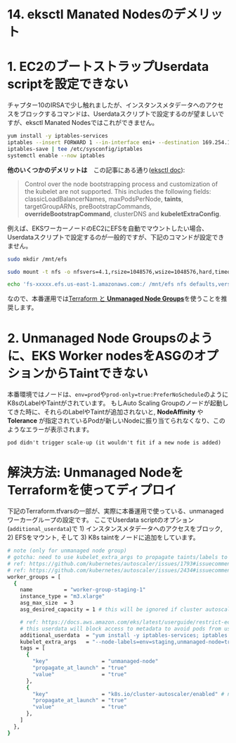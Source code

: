 # 14. eksctl Manated Nodesのデメリット

# 1. EC2のブートストラップUserdata scriptを設定できない
チャプター10のIRSAで少し触れましたが、インスタンスメタデータへのアクセスをブロックするコマンドは、Userdataスクリプトで設定するのが望ましいですが、eksctl Manated Nodesではこれができません。

```bash
yum install -y iptables-services
iptables --insert FORWARD 1 --in-interface eni+ --destination 169.254.169.254/32 --jump DROP
iptables-save | tee /etc/sysconfig/iptables 
systemctl enable --now iptables
```

__他のいくつかのデメリットは__　この記事にある通り([eksctl doc](https://eksctl.io/usage/eks-managed-nodes/#feature-parity-with-unmanaged-nodegroups)):
> Control over the node bootstrapping process and customization of the kubelet are not supported. This includes the following fields: classicLoadBalancerNames, maxPodsPerNode, __taints__, targetGroupARNs, preBootstrapCommands, __overrideBootstrapCommand__, clusterDNS and __kubeletExtraConfig__.


例えば、EKSワーカーノードのEC2にEFSを自動でマウントしたい場合、Userdataスクリプトで設定するのが一般的ですが、下記のコマンドが設定できません。

```bash
sudo mkdir /mnt/efs

sudo mount -t nfs -o nfsvers=4.1,rsize=1048576,wsize=1048576,hard,timeo=600,retrans=2,noresvport fs-xxxxx.efs.us-east-1.amazonaws.com:/ /mnt/efs

echo 'fs-xxxxx.efs.us-east-1.amazonaws.com:/ /mnt/efs nfs defaults,vers=4.1 0 0' >> /etc/fstab
```

なので、本番運用では[Terraform と __Unmanaged Node Groups__](https://github.com/terraform-aws-modules/terraform-aws-eks/blob/master/examples/irsa/main.tf#L64)を使うことを推奨します。


# 2.  Unmanaged Node Groupsのように、EKS Worker nodesをASGのオプションからTaintできない

本番環境ではノードは、`env=prod`や`prod-only=true:PreferNoSchedule`のようにK8sのLabelやTaintがされています。 もしAuto Scaling Groupのノードが起動してきた時に、それらのLabelやTaintが追加されないと,  __NodeAffinity__ や __Tolerance__ が指定されているPodが新しいNodeに振り当てられなくなり、このようなエラーが表示されます。 
```
pod didn't trigger scale-up (it wouldn't fit if a new node is added)
```


# 解決方法: Unmanaged NodeをTerraformを使ってディプロイ

下記のTerraform.tfvarsの一部が、実際に本番運用で使っている、unmanaged ワーカーグループの設定です。
ここでUserdata scriptのオプション(`additional_userdata`)で 1) インスタンスメタデータへのアクセスをブロック, 2) EFSをマウント, そして 3) K8s taintをノードに追加をしています。

```sh
# note (only for unmanaged node group)
# gotcha: need to use kubelet_extra_args to propagate taints/labels to K8s node, because ASG tags not being propagated to k8s node objects.
# ref: https://github.com/kubernetes/autoscaler/issues/1793#issuecomment-517417680
# ref: https://github.com/kubernetes/autoscaler/issues/2434#issuecomment-576479025
worker_groups = [
  {
    name          = "worker-group-staging-1"
    instance_type = "m3.xlarge"
    asg_max_size  = 3
    asg_desired_capacity = 1 # this will be ignored if cluster autoscaler is enabled: asg_desired_capacity: https://github.com/terraform-aws-modules/terraform-aws-eks/blob/master/docs/autoscaling.md#notes

    # ref: https://docs.aws.amazon.com/eks/latest/userguide/restrict-ec2-credential-access.html  
    # this userdata will block access to metadata to avoid pods from using node's IAM instance profile, and also create /mnt/efs and auto-mount EFS to it using fstab. Note: userdata script doesn't resolve shell variable defined within
    additional_userdata  = "yum install -y iptables-services; iptables --insert FORWARD 1 --in-interface eni+ --destination 169.254.169.254/32 --jump DROP; iptables-save | tee /etc/sysconfig/iptables; systemctl enable --now iptables; sudo mkdir /mnt/efs; sudo mount -t nfs -o nfsvers=4.1,rsize=1048576,wsize=1048576,hard,timeo=600,retrans=2,noresvport fs-xxxxx.efs.us-east-1.amazonaws.com:/ /mnt/efs; echo 'fs-xxxxx.efs.us-east-1.amazonaws.com:/ /mnt/efs nfs defaults,vers=4.1 0 0' >> /etc/fstab"
    kubelet_extra_args   = "--node-labels=env=staging,unmanaged-node=true --register-with-taints=staging-only=true:PreferNoSchedule" # for unmanaged nodes, taints and labels work only with extra-arg, not ASG tags. Ref: https://aws.amazon.com/blogs/opensource/improvements-eks-worker-node-provisioning/
    tags = [
      {
        "key"                 = "unmanaged-node"
        "propagate_at_launch" = "true"
        "value"               = "true"
      },
      {
        "key"                 = "k8s.io/cluster-autoscaler/enabled" # need this tag so clusterautoscaler auto-discovers node group: https://github.com/terraform-aws-modules/terraform-aws-eks/blob/master/docs/autoscaling.md
        "propagate_at_launch" = "true"
        "value"               = "true"
      },
    ]
  },
}
```